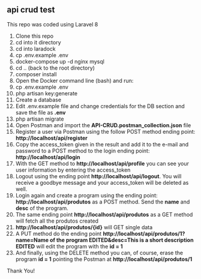 ## api crud test

This repo was coded using Laravel 8


 1. Clone this repo
 2. cd into it directory
 3. cd into laradock
 4. cp .env.example .env
 5. docker-compose up -d nginx mysql
 6. cd .. (back to the root directory)
 7. composer install
 8. Open the Docker command line (bash) and run:
 9. cp .env.example .env
 10. php artisan key:generate
 11. Create a database
 12. Edit .env.example file and change credentials for the DB section and save the file as **.env**
 13. php artisan migrate
 14. Open Postman and import the **API-CRUD.postman_collection.json** file
 15. Register a user via Postman using the follow POST method ending point: **http://localhost/api/register**
 16. Copy the access_token given in the result and add it to the e-mail and password to a POST method to the login ending point: **http://localhost/api/login**
 17. With the GET method to **http://localhost/api/profile** you can see your user information by entering the access_token
 18. Logout using the ending point **http://localhost/api/logout**. You will receive a goodbye message and your access_token will be deleted as well.
 19. Login again and create a program using the ending point: **http://localhost/api/produtos** as a POST method. Send the **name** and **desc** of the program.
 20. The same ending point **http://localhost/api/produtos** as a GET method will fetch all the produtos created
 21. **http://localhost/api/produtos/{id}** will GET single data
 22. A PUT method do the ending point **http://localhost/api/produtos/1?name=Name of the program EDITED&desc=This is a short description EDITED** will edit the program with the **id = 1**
 23. And finally, using the DELETE method you can, of course, erase the program **id = 1** pointing the Postman at **http://localhost/api/produtos/1**

Thank You!
